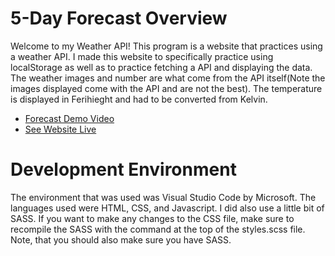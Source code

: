 # 5-Day Forecast Overview
Welcome to my Weather API!  This program is a website that practices using a weather API. I made this website to specifically practice using localStorage as well as to practice fetching a API and displaying the data. The weather images and number are what come from the API itself(Note the images displayed come with the API and are not the best).  The temperature is displayed in Ferihieght and had to be converted from Kelvin. 

* [Forecast Demo Video](http://youtu.be/18NQt3POx6g?hd=1)
* [See Website Live](https://mdowns1999.github.io/weatherAPI/)

# Development Environment

The environment that was used was Visual Studio Code by Microsoft.  The languages used were HTML, CSS, and Javascript.  I did also use a little bit of SASS.  If you want to make any changes to the CSS file, make sure to recompile the SASS with the command at the top of the styles.scss file.  Note, that you should also make sure you have SASS.
